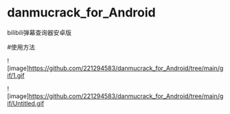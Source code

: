 # danmucrack_for_Android
bilibili弹幕查询器安卓版


#使用方法


![image]https://github.com/221294583/danmucrack_for_Android/tree/main/gif/1.gif



![image]https://github.com/221294583/danmucrack_for_Android/tree/main/gif/Untitled.gif
